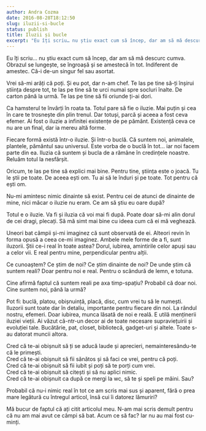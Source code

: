 ```yaml
---
author: Andra Cozma
date: 2016-08-28T18:12:50
slug: iluzii-si-bucle
status: publish
title: Iluzii și bucle
excerpt: "Eu îți scriu… nu știu exact cum să încep, dar am să mă descurc cumva. Obrazul se lungește, se îngroașă  "
---
```

Eu îți scriu… nu știu exact cum să încep, dar am să mă descurc cumva.  
Obrazul se lungește, se îngroașă și se amestecă în tot. Indiferent de amestec. Că-i de-un singur fel sau asortat.

Vrei să-mi arăți că poți. Și eu pot, dar n-am chef. Te las pe tine să-ți înșirui știința despre tot, te las pe tine să te urci numai spre socluri înalte. De carton până la urmă. Te las pe tine să fii oriunde ți-ai dori.

Ca hamsterul te învârți în roata ta. Totul pare să fie o iluzie. Mai puțin și cea în care te trosnește din plin trenul. Dar totuși, parcă și aceea a fost ceva efemer. Ai fost o iluzie a infinitei existențe de pe pământ. Existență ceva ce nu are un final, dar ia mereu altă forme.

Fiecare formă există într-o iluzie. Și într-o buclă. Că suntem noi, animalele, plantele, pământul sau universul. Este vorba de o buclă în tot… iar noi facem parte din ea. Iluzia că suntem și bucla de a rămâne în credințele noastre. Reluăm totul la nesfârșit.

Oricum, te las pe tine să explici mai bine. Pentru tine, știința este o joacă. Tu le știi pe toate. De aceea ești om. Tu ai să le înduri și pe toate. Tot pentru că ești om.

Nu-mi amintesc nimic dinainte să exist. Pentru cei de atunci de dinainte de mine, nici măcar o iluzie nu eram. Ce am să știu eu oare după?

Totul e o iluzie. Va fi și iluzia că voi mai fi după. Poate doar să-mi alin dorul de cei dragi, plecați. Să mă simt mai bine cu ideea cum că ei mă veghează.

Uneori bat câmpii și-mi imaginez că sunt observată de ei. Alteori revin în forma opusă a ceea ce-mi imaginez. Ambele mele forme de a fi, sunt iluzorii. Știi ce-i real în toate astea? Dorul, iubirea, amintirile celor apuși sau a celor vii. E real pentru mine, perpendicular pentru alții.

Ce cunoaștem? Ce știm de noi? Ce știm dinainte de noi? De unde știm că suntem reali? Doar pentru noi e real. Pentru o scândură de lemn, e totuna.

Cine afirmă faptul că suntem reali pe axa timp-spațiu? Probabil că doar noi. Cine suntem noi, până la urmă?

Pot fi: buclă, platou, obișnuință, placă, disc, cum vrei tu să le numești. Iluzorii sunt toate dar în detaliu, importante pentru fiecare din noi. La rândul nostru, efemeri. Doar iubirea, munca lăsată de noi e reală. E utilă menținerii iluziei vieții. Ai văzut că-ntr-un decor ai de toate necesare supraviețuirii și evoluției tale. Bucătărie, pat, closet, bibliotecă, gadget-uri și altele. Toate s-au datorat muncii altora.

Cred că te-ai obișnuit să ți se aducă laude și aprecieri, nemainteresându-te că le primești.  
Cred că te-ai obișnuit să fii sănătos și să faci ce vrei, pentru că poți.  
Cred că te-ai obișnuit să fii iubit și poți să te porți cum vrei.  
Cred că te-ai obișnuit să citești și să nu aplici nimic.  
Cred că te-ai obișnuit ca după ce mergi la wc, să te și speli pe mâini. Sau?

Probabil că nu-i nimic real în tot ce am scris mai sus și aparent, fără o prea mare legătură cu întregul articol, însă cui îi datorez lămuriri?

Mă bucur de faptul că ați citit articolul meu. N-am mai scris demult pentru că nu am mai avut ce câmpi să bat. Acum ce să fac? Iar nu au mai fost cu-minți.
    